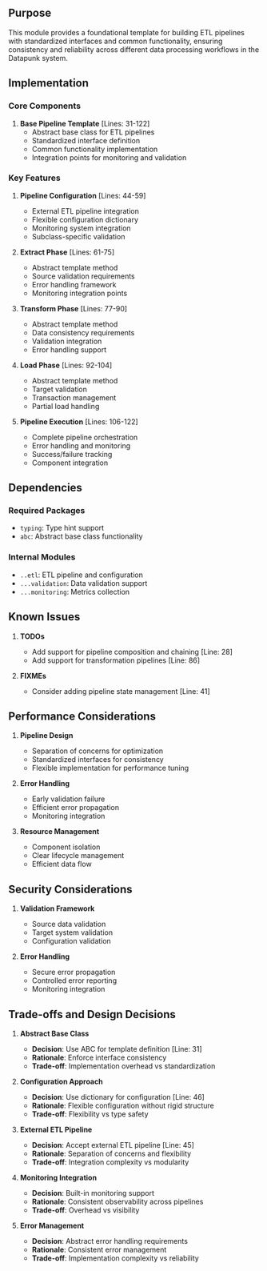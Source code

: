 ## Purpose

This module provides a foundational template for building ETL pipelines with standardized interfaces and common functionality, ensuring consistency and reliability across different data processing workflows in the Datapunk system.

## Implementation

### Core Components

1. **Base Pipeline Template** [Lines: 31-122]
   - Abstract base class for ETL pipelines
   - Standardized interface definition
   - Common functionality implementation
   - Integration points for monitoring and validation

### Key Features

1. **Pipeline Configuration** [Lines: 44-59]

   - External ETL pipeline integration
   - Flexible configuration dictionary
   - Monitoring system integration
   - Subclass-specific validation

2. **Extract Phase** [Lines: 61-75]

   - Abstract template method
   - Source validation requirements
   - Error handling framework
   - Monitoring integration points

3. **Transform Phase** [Lines: 77-90]

   - Abstract template method
   - Data consistency requirements
   - Validation integration
   - Error handling support

4. **Load Phase** [Lines: 92-104]

   - Abstract template method
   - Target validation
   - Transaction management
   - Partial load handling

5. **Pipeline Execution** [Lines: 106-122]
   - Complete pipeline orchestration
   - Error handling and monitoring
   - Success/failure tracking
   - Component integration

## Dependencies

### Required Packages

- `typing`: Type hint support
- `abc`: Abstract base class functionality

### Internal Modules

- `..etl`: ETL pipeline and configuration
- `...validation`: Data validation support
- `...monitoring`: Metrics collection

## Known Issues

1. **TODOs**

   - Add support for pipeline composition and chaining [Line: 28]
   - Add support for transformation pipelines [Line: 86]

2. **FIXMEs**
   - Consider adding pipeline state management [Line: 41]

## Performance Considerations

1. **Pipeline Design**

   - Separation of concerns for optimization
   - Standardized interfaces for consistency
   - Flexible implementation for performance tuning

2. **Error Handling**

   - Early validation failure
   - Efficient error propagation
   - Monitoring integration

3. **Resource Management**
   - Component isolation
   - Clear lifecycle management
   - Efficient data flow

## Security Considerations

1. **Validation Framework**

   - Source data validation
   - Target system validation
   - Configuration validation

2. **Error Handling**
   - Secure error propagation
   - Controlled error reporting
   - Monitoring integration

## Trade-offs and Design Decisions

1. **Abstract Base Class**

   - **Decision**: Use ABC for template definition [Line: 31]
   - **Rationale**: Enforce interface consistency
   - **Trade-off**: Implementation overhead vs standardization

2. **Configuration Approach**

   - **Decision**: Use dictionary for configuration [Line: 46]
   - **Rationale**: Flexible configuration without rigid structure
   - **Trade-off**: Flexibility vs type safety

3. **External ETL Pipeline**

   - **Decision**: Accept external ETL pipeline [Line: 45]
   - **Rationale**: Separation of concerns and flexibility
   - **Trade-off**: Integration complexity vs modularity

4. **Monitoring Integration**

   - **Decision**: Built-in monitoring support
   - **Rationale**: Consistent observability across pipelines
   - **Trade-off**: Overhead vs visibility

5. **Error Management**
   - **Decision**: Abstract error handling requirements
   - **Rationale**: Consistent error management
   - **Trade-off**: Implementation complexity vs reliability
